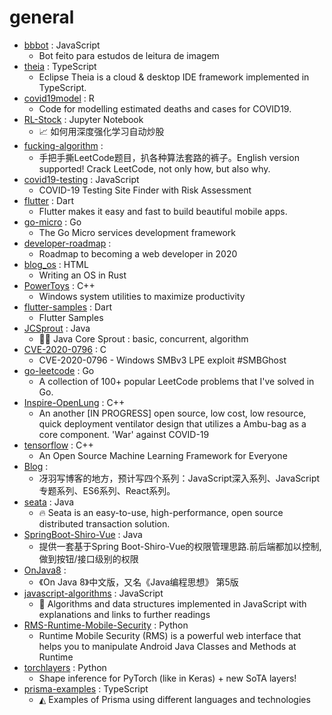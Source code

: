 # general
- [bbbot](https://github.com/DanielHe4rt/bbbot) : JavaScript
  - Bot feito para estudos de leitura de imagem
- [theia](https://github.com/eclipse-theia/theia) : TypeScript
  - Eclipse Theia is a cloud & desktop IDE framework implemented in TypeScript.
- [covid19model](https://github.com/ImperialCollegeLondon/covid19model) : R
  - Code for modelling estimated deaths and cases for COVID19.
- [RL-Stock](https://github.com/wangshub/RL-Stock) : Jupyter Notebook
  - 📈 如何用深度强化学习自动炒股
- [fucking-algorithm](https://github.com/labuladong/fucking-algorithm) : 
  - 手把手撕LeetCode题目，扒各种算法套路的裤子。English version supported! Crack LeetCode, not only how, but also why.
- [covid19-testing](https://github.com/oscarhealth/covid19-testing) : JavaScript
  - COVID-19 Testing Site Finder with Risk Assessment
- [flutter](https://github.com/flutter/flutter) : Dart
  - Flutter makes it easy and fast to build beautiful mobile apps.
- [go-micro](https://github.com/micro/go-micro) : Go
  - The Go Micro services development framework
- [developer-roadmap](https://github.com/kamranahmedse/developer-roadmap) : 
  - Roadmap to becoming a web developer in 2020
- [blog_os](https://github.com/phil-opp/blog_os) : HTML
  - Writing an OS in Rust
- [PowerToys](https://github.com/microsoft/PowerToys) : C++
  - Windows system utilities to maximize productivity
- [flutter-samples](https://github.com/diegoveloper/flutter-samples) : Dart
  - Flutter Samples
- [JCSprout](https://github.com/crossoverJie/JCSprout) : Java
  - 👨‍🎓 Java Core Sprout : basic, concurrent, algorithm
- [CVE-2020-0796](https://github.com/danigargu/CVE-2020-0796) : C
  - CVE-2020-0796 - Windows SMBv3 LPE exploit #SMBGhost
- [go-leetcode](https://github.com/austingebauer/go-leetcode) : Go
  - A collection of 100+ popular LeetCode problems that I've solved in Go.
- [Inspire-OpenLung](https://github.com/Inspire-Poli-USP/Inspire-OpenLung) : C++
  - An another [IN PROGRESS] open source, low cost, low resource, quick deployment ventilator design that utilizes a Ambu-bag as a core component. 'War' against COVID-19
- [tensorflow](https://github.com/tensorflow/tensorflow) : C++
  - An Open Source Machine Learning Framework for Everyone
- [Blog](https://github.com/mqyqingfeng/Blog) : 
  - 冴羽写博客的地方，预计写四个系列：JavaScript深入系列、JavaScript专题系列、ES6系列、React系列。
- [seata](https://github.com/seata/seata) : Java
  - 🔥 Seata is an easy-to-use, high-performance, open source distributed transaction solution.
- [SpringBoot-Shiro-Vue](https://github.com/Heeexy/SpringBoot-Shiro-Vue) : Java
  - 提供一套基于Spring Boot-Shiro-Vue的权限管理思路.前后端都加以控制,做到按钮/接口级别的权限
- [OnJava8](https://github.com/LingCoder/OnJava8) : 
  - 《On Java 8》中文版，又名《Java编程思想》 第5版
- [javascript-algorithms](https://github.com/trekhleb/javascript-algorithms) : JavaScript
  - 📝 Algorithms and data structures implemented in JavaScript with explanations and links to further readings
- [RMS-Runtime-Mobile-Security](https://github.com/m0bilesecurity/RMS-Runtime-Mobile-Security) : Python
  - Runtime Mobile Security (RMS) is a powerful web interface that helps you to manipulate Android Java Classes and Methods at Runtime
- [torchlayers](https://github.com/szymonmaszke/torchlayers) : Python
  - Shape inference for PyTorch (like in Keras) + new SoTA layers!
- [prisma-examples](https://github.com/prisma/prisma-examples) : TypeScript
  - ◭ Examples of Prisma using different languages and technologies
